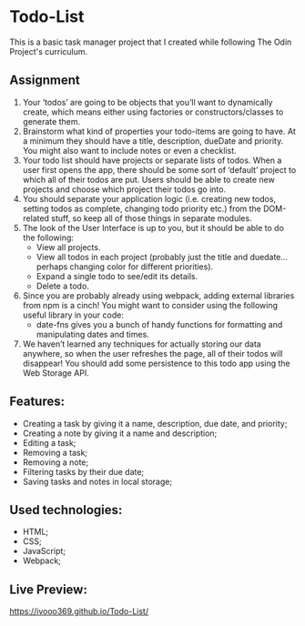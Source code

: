 # Todo-List

This is a basic task manager project that I created while following The Odin Project's curriculum.

## Assignment

1. Your ‘todos’ are going to be objects that you’ll want to dynamically create, which means either using factories or constructors/classes to generate them.
2. Brainstorm what kind of properties your todo-items are going to have. At a minimum they should have a title, description, dueDate and priority. You might also want to include notes or even a checklist.
3. Your todo list should have projects or separate lists of todos. When a user first opens the app, there should be some sort of ‘default’ project to which all of their todos are put. Users should be able to create new projects and choose which project their todos go into.
4. You should separate your application logic (i.e. creating new todos, setting todos as complete, changing todo priority etc.) from the DOM-related stuff, so keep all of those things in separate modules.
5. The look of the User Interface is up to you, but it should be able to do the following:
   - View all projects.
   - View all todos in each project (probably just the title and duedate… perhaps changing color for different priorities).
   - Expand a single todo to see/edit its details.
   - Delete a todo.
6. Since you are probably already using webpack, adding external libraries from npm is a cinch! You might want to consider using the following useful library in your code:
   - date-fns gives you a bunch of handy functions for formatting and manipulating dates and times.
7. We haven’t learned any techniques for actually storing our data anywhere, so when the user refreshes the page, all of their todos will disappear! You should add some persistence to this todo app using the Web Storage API.

## Features:

- Creating a task by giving it a name, description, due date, and priority;
- Creating a note by giving it a name and description;
- Editing a task;
- Removing a task;
- Removing a note;
- Filtering tasks by their due date;
- Saving tasks and notes in local storage;

## Used technologies:

- HTML;
- CSS;
- JavaScript;
- Webpack;

## Live Preview:

https://ivooo369.github.io/Todo-List/
